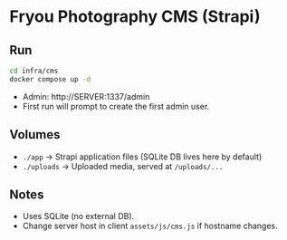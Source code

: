 # Fryou Photography CMS (Strapi)

## Run

```bash
cd infra/cms
docker compose up -d
```

- Admin: http://SERVER:1337/admin
- First run will prompt to create the first admin user.

## Volumes
- `./app` → Strapi application files (SQLite DB lives here by default)
- `./uploads` → Uploaded media, served at `/uploads/...`

## Notes
- Uses SQLite (no external DB).
- Change server host in client `assets/js/cms.js` if hostname changes.
